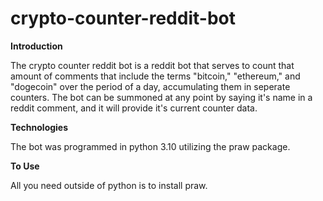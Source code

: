 # crypto-counter-reddit-bot
**Introduction**

The crypto counter reddit bot is a reddit bot that serves to count that amount of comments that include the terms "bitcoin," "ethereum," and "dogecoin" over the period of a day, accumulating them in seperate counters. The bot can be summoned at any point by saying it's name in a reddit comment, and it will provide it's current counter data.


**Technologies**

The bot was programmed in python 3.10 utilizing the praw package. 


**To Use**

All you need outside of python is to install praw.
